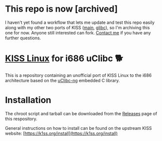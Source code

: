 # This repo is now [archived]
I haven't yet found a workflow that lets me update and test this repo easily along with my other two ports of KISS ([main](https://github.com/arvl130/kiss32-repo), [glibc](https://github.com/arvl130/kiss32-glibc-repo)), so I'm archiving this one for now. Anyone still interested can fork. [Contact me](mailto:angelogeulin123@gmail.com) if you have any further questions.

# [KISS Linux](https://k1ss.org/) for i686 uClibc 🐕

This is a repository containing an unofficial port of KISS Linux to the i686 architecture based on the [uClibc-ng](https://www.uclibc-ng.org/) embedded C library.

# Installation

The chroot script and tarball can be downloaded from the [Releases](https://github.com/arvl130/kiss32-uclibc-repo/releases) page of this respository.

General instructions on how to install can be found on the upstream KISS website: [https://k1ss.org/install](https://k1ss.org/install)
